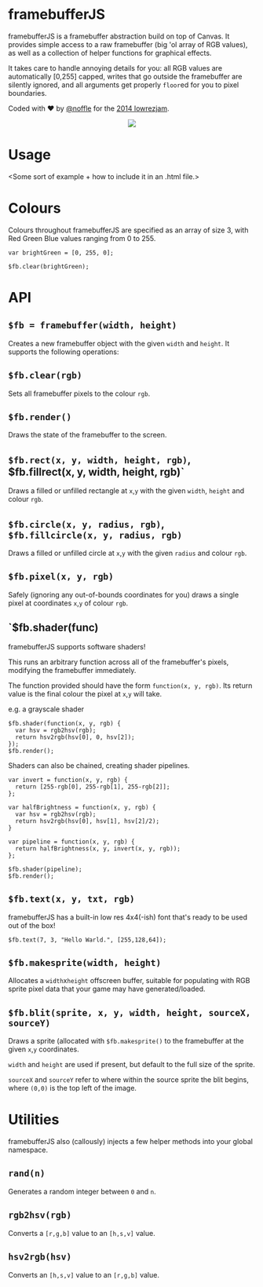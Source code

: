 framebufferJS
=============
framebufferJS is a framebuffer abstraction build on top of Canvas. It provides simple access to a raw framebuffer (big 'ol array of RGB values), as well as a collection of helper functions for graphical effects.

It takes care to handle annoying details for you: all RGB values are automatically [0,255] capped, writes that go outside the framebuffer are silently ignored, and all arguments get properly `floor`ed for you to pixel boundaries.

Coded with ♥ by [@noffle](http://www.twitter.com/noffle) for the [2014 lowrezjam](http://www.deviever.com/lowrezjam2014/).

<p align="center">
  <img src="https://github.com/noffle/lowrez-js/raw/master/screenshot.png"/>
</p>

Usage
=====
<Some sort of example + how to include it in an .html file.>

Colours
=======
Colours throughout framebufferJS are specified as an array of size 3, with Red Green Blue values ranging from 0 to 255.

```
var brightGreen = [0, 255, 0];

$fb.clear(brightGreen);
```

API
===
`$fb = framebuffer(width, height)`
---------------------
Creates a new framebuffer object with the given `width` and `height`. It
supports the following operations:

`$fb.clear(rgb)`
----------------
Sets all framebuffer pixels to the colour `rgb`.

`$fb.render()`
--------------
Draws the state of the framebuffer to the screen.

`$fb.rect(x, y, width, height, rgb)`, $fb.fillrect(x, y, width, height, rgb)`
-----------------------------------------------------------------------------
Draws a filled or unfilled rectangle at `x`,`y` with the given `width`, `height` and colour `rgb`.

`$fb.circle(x, y, radius, rgb)`, `$fb.fillcircle(x, y, radius, rgb)`
--------------------------------------------------------------------
Draws a filled or unfilled circle at `x`,`y` with the given `radius` and colour `rgb`.

`$fb.pixel(x, y, rgb)`
----------------------
Safely (ignoring any out-of-bounds coordinates for you) draws a single pixel at coordinates `x`,`y` of colour `rgb`.

`$fb.shader(func)
---------------------------------
framebufferJS supports software shaders!

This runs an arbitrary function across all of the framebuffer's pixels, modifying the framebuffer immediately.

The function provided should have the form `function(x, y, rgb)`. Its return value is the final colour the pixel at `x`,`y` will take.

e.g. a grayscale shader
```
$fb.shader(function(x, y, rgb) {
  var hsv = rgb2hsv(rgb);
  return hsv2rgb(hsv[0], 0, hsv[2]);
});
$fb.render();
```

Shaders can also be chained, creating shader pipelines.

```
var invert = function(x, y, rgb) {
  return [255-rgb[0], 255-rgb[1], 255-rgb[2]];
};

var halfBrightness = function(x, y, rgb) {
  var hsv = rgb2hsv(rgb);
  return hsv2rgb(hsv[0], hsv[1], hsv[2]/2);
}

var pipeline = function(x, y, rgb) {
  return halfBrightness(x, y, invert(x, y, rgb));
};

$fb.shader(pipeline);
$fb.render();
```


`$fb.text(x, y, txt, rgb)`
--------------------------
framebufferJS has a built-in low res 4x4(-ish) font that's ready to be used out of the box!

```
$fb.text(7, 3, "Hello Warld.", [255,128,64]);
```

`$fb.makesprite(width, height)`
----------------------
Allocates a `width`x`height` offscreen buffer, suitable for populating with RGB sprite pixel data that your game may have generated/loaded.

`$fb.blit(sprite, x, y, width, height, sourceX, sourceY)`
--------------------------------------
Draws a sprite (allocated with `$fb.makesprite()` to the framebuffer at the given `x`,`y` coordinates.

`width` and `height` are used if present, but default to the full size of the sprite.

`sourceX` and `sourceY` refer to where within the source sprite the blit begins, where `(0,0)` is the top left of the image.


Utilities
=========
framebufferJS also (callously) injects a few helper methods into your global namespace.

`rand(n)`
---------
Generates a random integer between `0` and `n`.

`rgb2hsv(rgb)`
--------------
Converts a `[r,g,b]` value to an `[h,s,v]` value.

`hsv2rgb(hsv)`
--------------
Converts an `[h,s,v]` value to an `[r,g,b]` value.

